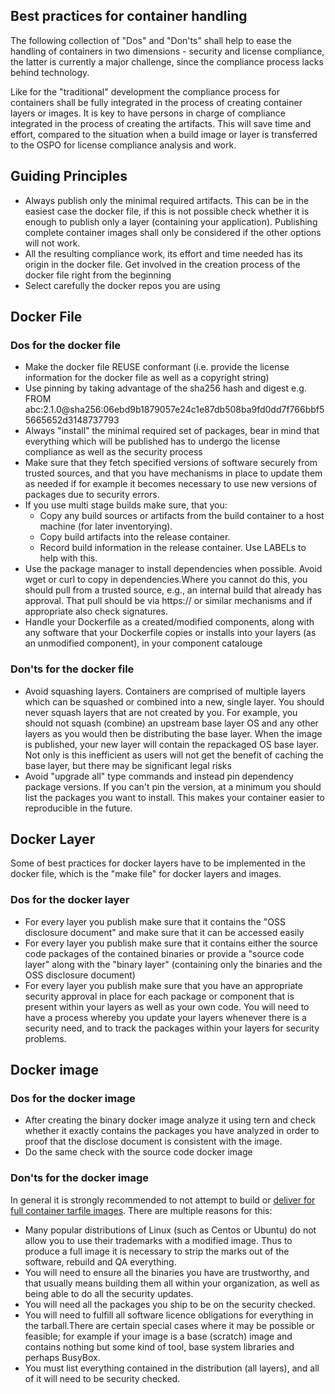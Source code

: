 ## Best practices for container handling

The following collection of "Dos" and "Don'ts" shall help to ease the handling of containers in two dimensions - security and license compliance, the latter is currently a major challenge, since the compliance process lacks behind technology.

Like for the "traditional" development the compliance process for containers shall be fully integrated in the process of creating container layers or images. It is key to have persons in charge of compliance integrated in the process of creating the artifacts. This will save time and effort, compared to the situation when a build image or layer is transferred to the OSPO for license compliance analysis and work.

## Guiding Principles

* Always publish only the minimal required artifacts. This can be in the easiest case the docker file, if this is not possible check whether it is enough to publish only a layer (containing your application). Publishing complete container images shall only be considered if the other options will not work.
* All the resulting compliance work, its effort and time needed has its origin in the docker file. Get involved in the creation process of the docker file right from the beginning
* Select carefully the docker repos you are using

## Docker File

### Dos for the docker file
* Make the docker file REUSE conformant (i.e. provide the license information for the docker file as well as a copyright string)
* Use pinning by taking advantage of the sha256 hash and digest e.g. FROM abc:2.1.0@sha256:06ebd9b1879057e24c1e87db508ba9fd0dd7f766bbf55665652d3148737793
* Always "install" the minimal required set of packages, bear in mind that everything which will be published has to undergo the license compliance as well as the security process
* Make sure that they fetch specified versions of software securely from trusted sources, and that you have mechanisms in place to update them as needed if for example it becomes necessary to use new versions of packages due to security errors.
* If you use multi stage builds make sure, that you:
	* Copy any build sources or artifacts from the build container to a host machine (for later inventorying).
	* Copy build artifacts into the release container.
	* Record build information in the release container. Use LABELs to help with this.
* Use the package manager to install dependencies when possible. Avoid wget or curl to copy in dependencies.Where you cannot do this, you should pull from a trusted source, e.g., an internal build that already has approval. That pull should be via https:// or similar mechanisms and if appropriate also check signatures.
* Handle your Dockerfile as a created/modified components, along with any software that your Dockerfile copies or installs into your layers (as an unmodified component), in your component catalouge

### Don'ts for the docker file
* Avoid squashing layers. Containers are comprised of multiple layers which can be squashed or combined into a new, single layer. You should never squash layers that are not created by you. For example, you should not squash (combine) an upstream base layer OS and any other layers as you would then be distributing the base layer. When the image is published, your new layer will contain the repackaged OS base layer. Not only is this inefficient as users will not get the benefit of caching the base layer, but there may be significant legal risks
* Avoid "upgrade all" type commands and instead pin dependency package versions. If you can't pin the version, at a minimum you should list the packages you want to install. This makes your container easier to reproducible in the future.

## Docker Layer
Some of best practices for docker layers have to be implemented in the docker file, which is the "make file" for docker layers and images.
    
### Dos for the docker layer
* For every layer you publish make sure that it contains the "OSS disclosure document" and make sure that it can be accessed easily
* For every layer you publish make sure that it contains either the source code packages of the contained binaries or provide a "source code layer" along with the "binary layer" (containing only the binaries and the OSS disclosure document)
* For every layer you publish make sure that you have an appropriate security approval in place for each package or component that is present within your layers as well as your own code. You will need to have a process whereby you update your layers whenever there is a security need, and to track the packages within your layers for security problems.

## Docker image

### Dos for the docker image
* After creating the binary docker image analyze it using tern and check whether it exactly contains the packages you have analyzed in order to proof that the disclose document is consistent with the image.
* Do the same check with the source code docker image

### Don'ts for the docker image
In general it is strongly recommended to not attempt to build or [deliver for full container tarfile images](#guiding-principles). There are multiple reasons for this:

* Many popular distributions of Linux (such as Centos or Ubuntu) do not allow you to use their trademarks with a modified image. Thus to produce a full image it is necessary to strip the marks out of the software, rebuild and QA everything.
* You will need to ensure all the binaries you have are trustworthy, and that usually means building them all within your organization, as well as being able to do all the security updates.
* You will need all the packages you ship to be on the security checked.
* You will need to fulfill all software licence obligations for everything in the tarball.There are certain special cases where it may be possible or feasible; for example if your image is a base (scratch) image and contains nothing but some kind of tool, base system libraries and perhaps BusyBox.
* You must list everything contained in the distribution (all layers), and all of it will need to be security checked.



